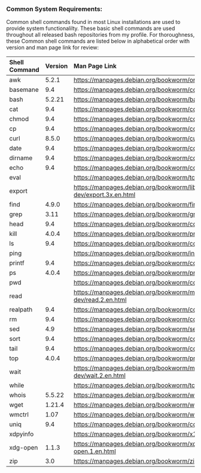 ### Common System Requirements:
Common shell commands found in most Linux installations are used to provide system functionalilty. These basic shell commands are used throughout all released bash repositories from my profile. For thoroughness, these Common shell commands are listed below in alphabetical order with version and man page link for review:

| Shell Command | Version | Man Page Link |
| :--- | :--- | :--- |
| awk | 5.2.1 | https://manpages.debian.org/bookworm/original-awk/awk.1.en.html |
| basemane | 9.4 | https://manpages.debian.org/bookworm/coreutils/basename.1.en.html |
| bash | 5.2.21 | https://manpages.debian.org/bookworm/bash/bash.1.en.html |
| cat | 9.4 | https://manpages.debian.org/bookworm/coreutils/cat.1.en.html |
| chmod | 9.4 | https://manpages.debian.org/bookworm/coreutils/cp.1.en.html |
| cp | 9.4 | https://manpages.debian.org/bookworm/coreutils/cp.1.en.html |
| curl | 8.5.0 | https://manpages.debian.org/bookworm/curl/curl.1.en.html |
| date | 9.4 | https://manpages.debian.org/bookworm/coreutils/date.1.en.html |
| dirname | 9.4 | https://manpages.debian.org/bookworm/coreutils/dirname.1.en.html |
| echo | 9.4 | https://manpages.debian.org/bookworm/coreutils/echo.1.en.html |
| eval |  | https://manpages.debian.org/bookworm/tcl8.6-doc/eval.3tcl.en.html |
| export |  | https://manpages.debian.org/bookworm/libafterimage-dev/export.3x.en.html |
| find | 4.9.0 | https://manpages.debian.org/bookworm/findutils/find.1.en.html |
| grep | 3.11 | https://manpages.debian.org/bookworm/grep/grep.1.en.html |
| head | 9.4 | https://manpages.debian.org/bookworm/coreutils/head.1.en.html |
| kill | 4.0.4 | https://manpages.debian.org/bookworm/procps/kill.1.en.html |
| ls | 9.4 | https://manpages.debian.org/bookworm/coreutils/ls.1.en.html |
| ping | | https://manpages.debian.org/bookworm/inetutils-ping/ping.1.en.html | 
| printf | 9.4 | https://manpages.debian.org/bookworm/coreutils/printf.1.en.html |
| ps | 4.0.4 | https://manpages.debian.org/bookworm/procps/ps.1.en.html |
| pwd |   |  https://manpages.debian.org/bookworm/coreutils/pwd.1.en.html |
| read |  | https://manpages.debian.org/bookworm/manpages-dev/read.2.en.html |
| realpath | 9.4 | https://manpages.debian.org/bookworm/coreutils/realpath.1.en.html |
| rm | 9.4 | https://manpages.debian.org/bookworm/coreutils/rm.1.en.html |
| sed | 4.9 | https://manpages.debian.org/bookworm/sed/sed.1.en.html |
| sort | 9.4 | https://manpages.debian.org/bookworm/coreutils/sort.1.en.html |
| tail | 9.4 | https://manpages.debian.org/bookworm/coreutils/tail.1.en.html |
| top | 4.0.4 | https://manpages.debian.org/bookworm/procps/top.1.en.html |
| wait |  | https://manpages.debian.org/bookworm/manpages-dev/wait.2.en.html |
| while |  | https://manpages.debian.org/bookworm/tcl8.6-doc/while.3tcl.en.html |
| whois | 5.5.22 | https://manpages.debian.org/bookworm/whois/whois.1.en.html |
| wget | 1.21.4 | https://manpages.debian.org/bookworm/wget/wget.1.en.html |
| wmctrl | 1.07 | https://manpages.debian.org/bookworm/wmctrl/wmctrl.1.en.html |
| uniq | 9.4 | https://manpages.debian.org/bookworm/coreutils/uniq.1.en.html |
| xdpyinfo |  | https://manpages.debian.org/bookworm/x11-utils/xdpyinfo.1.en.html |
| xdg-open | 1.1.3 | https://manpages.debian.org/bookworm/xdg-utils/xdg-open.1.en.html |
| zip | 3.0 | https://manpages.debian.org/bookworm/zip/zip.1.en.html |
